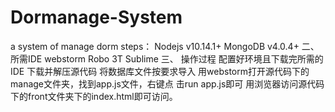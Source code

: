 # Dormanage-System
a system of manage dorm
steps：
  Nodejs v10.14.1+
  MongoDB v4.0.4+ 二、 所需IDE
  webstorm
  Robo 3T
  Sublime 三、 操作过程
  配置好环境且下载完所需的IDE
  下载并解压源代码
  将数据库文件按要求导入
  用webstorm打开源代码下的manage文件夹，找到app.js文件，右键点 击run app.js即可
  用浏览器访问源代码下的front文件夹下的index.html即可访问。
